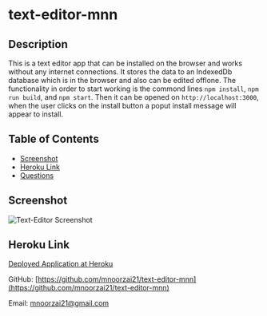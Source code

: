 # text-editor-mnn

## Description
This is a text editor app that can be installed on the browser and works without any internet connections. It stores the data to an IndexedDb database which is in the browser and also can be edited offlone. The functionality in order to start working is the commond lines `npm install`, `npm run build`, and `npm start`. Then it can be opened on `http://localhost:3000`, when the user clicks on the install button a poput install message will appear to install.

## Table of Contents
* [Screenshot](#Screenshot)
* [Heroku Link](#Link)
* [Questions](#Questions)

## Screenshot
![Text-Editor Screenshot](./client/src/images/text-editor.png)

## Heroku Link
[Deployed Application at Heroku](https://github.com/mnoorzai21/text-editor-mnn)
 
 GitHub: [https://github.com/mnoorzai21/text-editor-mnn](https://github.com/mnoorzai21/text-editor-mnn)

Email: [mnoorzai21@gmail.com](mnoorzai21@gmail.com)
